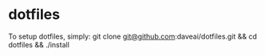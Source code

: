 # dotfiles

To setup dotfiles, simply: git clone git@github.com:daveai/dotfiles.git && cd dotfiles && ./install
